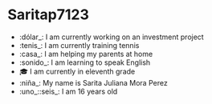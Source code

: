 # Saritap7123
- :dólar_: I am currently working on an investment project
- :tenis_: I am currently training tennis 
- :casa_: I am helping my parents at home
- :sonido_: I am learning to speak English
- :mortar_board: I am currently in eleventh grade
- :niña_: My name is Sarita Juliana Mora Perez
- :uno_::seis_: I am 16 years old
